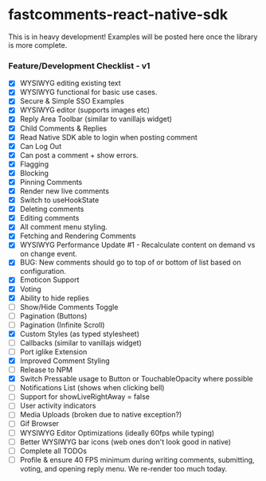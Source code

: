 # fastcomments-react-native-sdk

This is in heavy development! Examples will be posted here once the library is more complete.

### Feature/Development Checklist - v1

- [x] WYSIWYG editing existing text
- [x] WYSIWYG functional for basic use cases.
- [x] Secure & Simple SSO Examples
- [x] WYSIWYG editor (supports images etc)
- [x] Reply Area Toolbar (similar to vanillajs widget)
- [x] Child Comments & Replies
- [x] Read Native SDK able to login when posting comment
- [x] Can Log Out
- [x] Can post a comment + show errors.
- [x] Flagging
- [x] Blocking
- [x] Pinning Comments
- [x] Render new live comments
- [x] Switch to useHookState
- [x] Deleting comments
- [x] Editing comments
- [x] All comment menu styling.
- [x] Fetching and Rendering Comments
- [x] WYSIWYG Performance Update #1 - Recalculate content on demand vs on change event.
- [x] BUG: New comments should go to top of or bottom of list based on configuration.
- [x] Emoticon Support
- [x] Voting
- [x] Ability to hide replies
- [ ] Show/Hide Comments Toggle
- [ ] Pagination (Buttons)
- [ ] Pagination (Infinite Scroll)
- [x] Custom Styles (as typed stylesheet)
- [ ] Callbacks (similar to vanillajs widget)
- [ ] Port iglike Extension
- [x] Improved Comment Styling
- [ ] Release to NPM
- [x] Switch Pressable usage to Button or TouchableOpacity where possible
- [ ] Notifications List (shows when clicking bell)
- [ ] Support for showLiveRightAway = false 
- [ ] User activity indicators 
- [ ] Media Uploads (broken due to native exception?)
- [ ] Gif Browser
- [ ] WYSIWYG Editor Optimizations (ideally 60fps while typing)
- [ ] Better WYSIWYG bar icons (web ones don't look good in native)
- [ ] Complete all TODOs
- [ ] Profile & ensure 40 FPS minimum during writing comments, submitting, voting, and opening reply menu. We re-render too much today.
